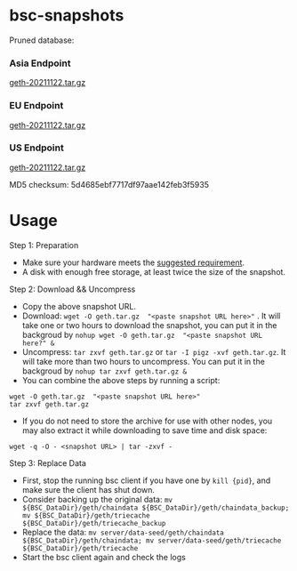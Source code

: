
# bsc-snapshots

Pruned database:

### Asia Endpoint


[geth-20211122.tar.gz
](https://tf-dex-prod-public-snapshot-site1.s3-accelerate.amazonaws.com/geth-20211122.tar.gz?AWSAccessKeyId=AKIAYINE6SBQPUZDDRRO&Signature=dRGq2u5%2FlCmBAmZdqj07QVMWiQI%3D&Expires=1640205053
)

### EU Endpoint


[geth-20211122.tar.gz
](https://tf-dex-prod-public-snapshot.s3-accelerate.amazonaws.com/geth-20211122.tar.gz?AWSAccessKeyId=AKIAYINE6SBQPUZDDRRO&Signature=SEATTj%2B3spUauugWPUwMlBMeP%2BA%3D&Expires=1640205053
)


### US Endpoint


[geth-20211122.tar.gz
](https://tf-dex-prod-public-snapshot-site3.s3-accelerate.amazonaws.com/geth-20211122.tar.gz?AWSAccessKeyId=AKIAYINE6SBQPUZDDRRO&Signature=d6XhuSfuBEPArpvOTn0%2B45n%2F8Wc%3D&Expires=1640205053
)

MD5 checksum: 5d4685ebf7717df97aae142feb3f5935



# Usage 

Step 1: Preparation
- Make sure your hardware meets the [suggested requirement](https://docs.binance.org/smart-chain/developer/fullnode.html).
- A disk with enough free storage, at least twice the size of the snapshot.

Step 2: Download && Uncompress
- Copy the above snapshot URL.
- Download:  `wget -O geth.tar.gz  "<paste snapshot URL here>"` . It will take one or two hours to download the snapshot, you can put it in the backgroud by `nohup wget -O geth.tar.gz  "<paste snapshot URL here?" &`
- Uncompress: `tar zxvf geth.tar.gz` or `tar -I pigz -xvf geth.tar.gz`. It will take more than two hours to uncompress. You can put it in the backgroud by `nohup tar zxvf geth.tar.gz &`
- You can combine the above steps by running a script:
```
wget -O geth.tar.gz  "<paste snapshot URL here>"
tar zxvf geth.tar.gz
```


- If you do not need to store the archive for use with other nodes, you may also extract it while downloading to save time and disk space:
```
wget -q -O - <snapshot URL> | tar -zxvf -
```


Step 3: Replace Data
- First, stop the running bsc client if you have one by `kill {pid}`, and make sure the client has shut down.
- Consider backing up the original data: `mv ${BSC_DataDir}/geth/chaindata ${BSC_DataDir}/geth/chaindata_backup; mv ${BSC_DataDir}/geth/triecache ${BSC_DataDir}/geth/triecache_backup`
- Replace the data: `mv server/data-seed/geth/chaindata ${BSC_DataDir}/geth/chaindata; mv server/data-seed/geth/triecache ${BSC_DataDir}/geth/triecache`
- Start the bsc client again and check the logs

